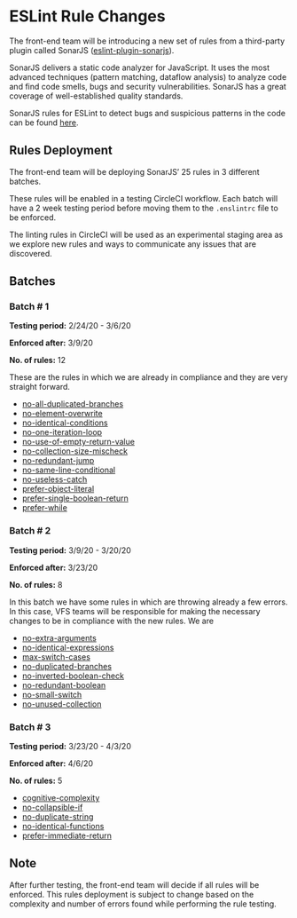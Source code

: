 # ESLint Rule Changes

The front-end team will be introducing a new set of rules from a third-party plugin called SonarJS ([eslint-plugin-sonarjs](https://github.com/SonarSource/eslint-plugin-sonarjs)).

SonarJS delivers a static code analyzer for JavaScript. It uses the most advanced techniques (pattern matching, dataflow analysis) to analyze code and find code smells, bugs and security vulnerabilities. SonarJS has a great coverage of well-established quality standards.

SonarJS rules for ESLint to detect bugs and suspicious patterns in the code can be found [here](https://github.com/SonarSource/eslint-plugin-sonarjs).

## Rules Deployment

The front-end team will be deploying SonarJS’ 25 rules in 3 different batches.

These rules will be enabled in a testing CircleCI workflow. Each batch will have a 2 week testing period before moving them to the `.enslintrc` file to be enforced.

The linting rules in CircleCI will be used as an experimental staging area as we explore new rules and ways to communicate any issues that are discovered.

## Batches

### Batch # 1

**Testing period:** 2/24/20 - 3/6/20

**Enforced after:** 3/9/20

**No. of rules:** 12

These are the rules in which we are already in compliance and they are very straight forward.

- [no-all-duplicated-branches](https://github.com/SonarSource/eslint-plugin-sonarjs/blob/master/docs/rules/no-all-duplicated-branches.md)
- [no-element-overwrite](https://github.com/SonarSource/eslint-plugin-sonarjs/blob/master/docs/rules/no-element-overwrite.md)
- [no-identical-conditions](https://github.com/SonarSource/eslint-plugin-sonarjs/blob/master/docs/rules/no-identical-conditions.md)
- [no-one-iteration-loop](https://github.com/SonarSource/eslint-plugin-sonarjs/blob/master/docs/rules/no-one-iteration-loop.md)
- [no-use-of-empty-return-value](https://github.com/SonarSource/eslint-plugin-sonarjs/blob/master/docs/rules/no-use-of-empty-return-value.md)
- [no-collection-size-mischeck](https://github.com/SonarSource/eslint-plugin-sonarjs/blob/master/docs/rules/no-collection-size-mischeck.md)
- [no-redundant-jump](https://github.com/SonarSource/eslint-plugin-sonarjs/blob/master/docs/rules/no-redundant-jump.md)
- [no-same-line-conditional](https://github.com/SonarSource/eslint-plugin-sonarjs/blob/master/docs/rules/no-same-line-conditional.md)
- [no-useless-catch](https://github.com/SonarSource/eslint-plugin-sonarjs/blob/master/docs/rules/no-useless-catch.md)
- [prefer-object-literal](https://github.com/SonarSource/eslint-plugin-sonarjs/blob/master/docs/rules/prefer-object-literal.md)
- [prefer-single-boolean-return](https://github.com/SonarSource/eslint-plugin-sonarjs/blob/master/docs/rules/prefer-single-boolean-return.md)
- [prefer-while](https://github.com/SonarSource/eslint-plugin-sonarjs/blob/master/docs/rules/prefer-while.md)

### Batch # 2

**Testing period:** 3/9/20 - 3/20/20

**Enforced after:** 3/23/20

**No. of rules:** 8

In this batch we have some rules in which are throwing already a few errors. In this case, VFS teams will be responsible for making the necessary changes to be in compliance with the new rules. We are

- [no-extra-arguments](https://github.com/SonarSource/eslint-plugin-sonarjs/blob/master/docs/rules/no-extra-arguments.md)
- [no-identical-expressions](https://github.com/SonarSource/eslint-plugin-sonarjs/blob/master/docs/rules/no-identical-expressions.md)
- [max-switch-cases](https://github.com/SonarSource/eslint-plugin-sonarjs/blob/master/docs/rules/max-switch-cases.md)
- [no-duplicated-branches](https://github.com/SonarSource/eslint-plugin-sonarjs/blob/master/docs/rules/no-duplicated-branches.md)
- [no-inverted-boolean-check](https://github.com/SonarSource/eslint-plugin-sonarjs/blob/master/docs/rules/no-inverted-boolean-check.md)
- [no-redundant-boolean](https://github.com/SonarSource/eslint-plugin-sonarjs/blob/master/docs/rules/no-redundant-boolean.md)
- [no-small-switch](https://github.com/SonarSource/eslint-plugin-sonarjs/blob/master/docs/rules/no-small-switch.md)
- [no-unused-collection](https://github.com/SonarSource/eslint-plugin-sonarjs/blob/master/docs/rules/no-unused-collection.md)

### Batch # 3

**Testing period:** 3/23/20 - 4/3/20

**Enforced after:** 4/6/20

**No. of rules:** 5

- [cognitive-complexity](https://github.com/SonarSource/eslint-plugin-sonarjs/blob/master/docs/rules/cognitive-complexity.md)
- [no-collapsible-if](https://github.com/SonarSource/eslint-plugin-sonarjs/blob/master/docs/rules/no-collapsible-if.md)
- [no-duplicate-string](https://github.com/SonarSource/eslint-plugin-sonarjs/blob/master/docs/rules/no-duplicate-string.md)
- [no-identical-functions](https://github.com/SonarSource/eslint-plugin-sonarjs/blob/master/docs/rules/no-identical-functions.md)
- [prefer-immediate-return](https://github.com/SonarSource/eslint-plugin-sonarjs/blob/master/docs/rules/prefer-immediate-return.md)

## Note

After further testing, the front-end team will decide if all rules will be enforced. This rules deployment is subject to change based on the complexity and number of errors found while performing the rule testing.
